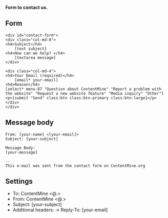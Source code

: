 **Form to contact us.**

## Form
```
<div id="contact-form">
<div class="col-md-8">
<h4>Subject</h4>
    [text subject] 
<h4>How can we help? </h4>
    [textarea message]
</div>

<div class="col-md-4">
<h4>Your Email (required)</h4>
    [email* your-email]
<h4>Reason</h4>
[select* menu-87 "Question about ContentMine" "Report a problem with the website" "Request a new website feature" "Media inquiry" "Other"]
<p>[submit "Send" class:btn class:btn-primary class:btn-large]</p>
</div>
</div>
```

## Message body
```
From: [your-name] <[your-email]>
Subject: [your-subject]

Message Body:
[your-message]

--
This e-mail was sent from the contact form on ContentMine.org
```

## Settings
- To: ContentMine <@.>
- From: ContentMine <@.>
- Subject: [your-subject]
- Additional headers: -> Reply-To: [your-email]

